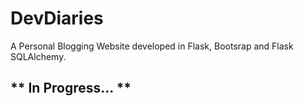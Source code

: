 # DevDiaries
A Personal Blogging Website developed in Flask, Bootsrap and Flask SQLAlchemy.

## ** In Progress... **

